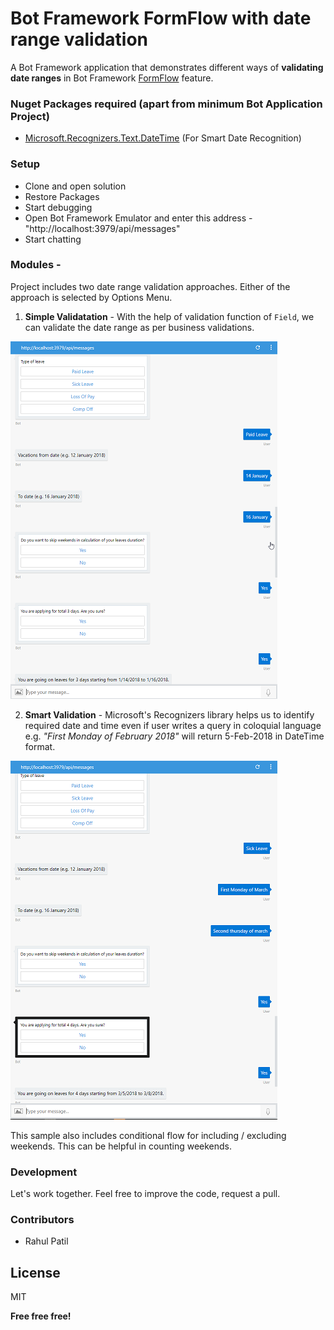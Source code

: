 # Bot Framework FormFlow with date range validation


A Bot Framework application that demonstrates different ways of **validating date ranges** in Bot Framework [FormFlow][df1] feature.

### Nuget Packages required (apart from minimum Bot Application Project)
  - [Microsoft.Recognizers.Text.DateTime][nuget-recognizers] (For Smart Date Recognition)

### Setup

 - Clone and open solution
 - Restore Packages
 - Start debugging
 - Open Bot Framework Emulator and enter this address - "http://localhost:3979/api/messages"
 - Start chatting
 
### Modules -
Project includes two date range validation approaches. Either of the approach is selected by Options Menu.
 1. **Simple Validatation** - With the help of validation function of `Field`, we can validate the date range as per business validations.
 
[![N|Solid](https://raw.githubusercontent.com/r4hulp/FormFlow-Date-Validations/master/BotFramework.FormFlow.Simple.thumb.png)](https://raw.githubusercontent.com/r4hulp/FormFlow-Date-Validations/master/BotFramework.FormFlow.Simple.png)

 2. **Smart Validation** - Microsoft's Recognizers library helps us to identify required date and time even if user writes a query in coloquial language e.g. *"First Monday of February 2018"* will return 5-Feb-2018 in DateTime format.
 
[![N|Solid](https://raw.githubusercontent.com/r4hulp/FormFlow-Date-Validations/master/BotFramework.FormFlow.Smart.thumb.png)](https://raw.githubusercontent.com/r4hulp/FormFlow-Date-Validations/master/BotFramework.FormFlow.Smart.png)

This sample also includes conditional flow for including / excluding weekends. This can be helpful in counting weekends.

### Development
Let's work together. Feel free to improve the code, request a pull.

### Contributors 
 - Rahul Patil


License
----
MIT

**Free free free!**

[df1]: <http://daringfireball.net/projects/markdown/>
[nuget-recognizers]: <https://www.nuget.org/packages/Microsoft.Recognizers.Text.DateTime/>
